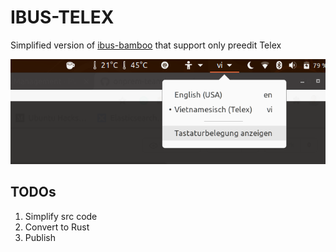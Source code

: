 # IBUS-TELEX

Simplified version of [ibus-bamboo](https://github.com/BambooEngine/ibus-bamboo) that support only preedit Telex

![preview](./docs/preview.png)

## TODOs

1. Simplify src code
2. Convert to Rust
3. Publish

